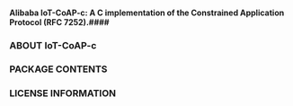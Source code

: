 #### Alibaba IoT-CoAP-c: A C implementation of the Constrained Application Protocol (RFC 7252).####
### ABOUT IoT-CoAP-c ###
### PACKAGE CONTENTS  ###
### LICENSE INFORMATION ###
